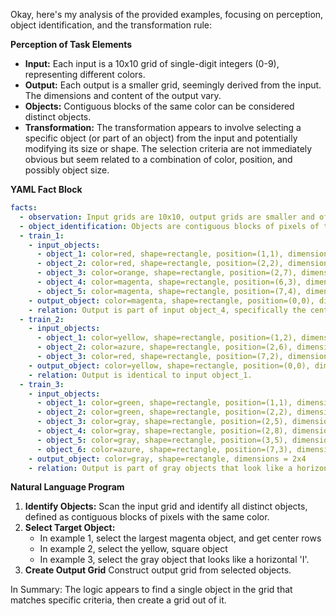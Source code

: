 Okay, here's my analysis of the provided examples, focusing on perception, object identification, and the transformation rule:

**Perception of Task Elements**

*   **Input:** Each input is a 10x10 grid of single-digit integers (0-9), representing different colors.
*   **Output:** Each output is a smaller grid, seemingly derived from the input. The dimensions and content of the output vary.
*   **Objects:** Contiguous blocks of the same color can be considered distinct objects.
*   **Transformation:** The transformation appears to involve selecting a specific object (or part of an object) from the input and potentially modifying its size or shape. The selection criteria are not immediately obvious but seem related to a combination of color, position, and possibly object size.

**YAML Fact Block**


```yaml
facts:
  - observation: Input grids are 10x10, output grids are smaller and of varying dimensions.
  - object_identification: Objects are contiguous blocks of pixels of the same color.
  - train_1:
    - input_objects:
      - object_1: color=red, shape=rectangle, position=(1,1), dimensions=2x2
      - object_2: color=red, shape=rectangle, position=(2,2), dimensions=3x3
      - object_3: color=orange, shape=rectangle, position=(2,7), dimensions=2x2
      - object_4: color=magenta, shape=rectangle, position=(6,3), dimensions=4x4
      - object_5: color=magenta, shape=rectangle, position=(7,4), dimensions=2x2
    - output_object: color=magenta, shape=rectangle, position=(0,0), dimensions=2x4
    - relation: Output is part of input object_4, specifically the center two rows.
  - train_2:
    - input_objects:
      - object_1: color=yellow, shape=rectangle, position=(1,2), dimensions=2x2
      - object_2: color=azure, shape=rectangle, position=(2,6), dimensions=3x3
      - object_3: color=red, shape=rectangle, position=(7,2), dimensions=2x4
    - output_object: color=yellow, shape=rectangle, position=(0,0), dimensions=2x2
    - relation: Output is identical to input object_1.
  - train_3:
    - input_objects:
      - object_1: color=green, shape=rectangle, position=(1,1), dimensions=1x2
      - object_2: color=green, shape=rectangle, position=(2,2), dimensions=2x1
      - object_3: color=gray, shape=rectangle, position=(2,5), dimensions=1x1
      - object_4: color=gray, shape=rectangle, position=(2,8), dimensions=1x1
      - object_5: color=gray, shape=rectangle, position=(3,5), dimensions=4x1
      - object_6: color=azure, shape=rectangle, position=(7,3), dimensions=3x3
    - output_object: color=gray, shape=rectangle, dimensions = 2x4
    - relation: Output is part of gray objects that look like a horizontal I
```


**Natural Language Program**

1.  **Identify Objects:** Scan the input grid and identify all distinct objects, defined as contiguous blocks of pixels with the same color.
2.  **Select Target Object:**
    *   In example 1, select the largest magenta object, and get center rows
    *   In example 2, select the yellow, square object
    *   In example 3, select the gray object that looks like a horizontal 'I'.
3. **Create Output Grid** Construct output grid from selected objects.

In Summary: The logic appears to find a single object in the grid that matches specific criteria, then create a grid out of it.

